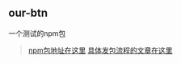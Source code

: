 ## our-btn
一个测试的npm包
>[npm包地址在这里](https://www.npmjs.com/package/our-btn)
>[具体发包流程的文章在这里](https://juejin.im/post/5d58fbb5e51d4561f17a50ac)

